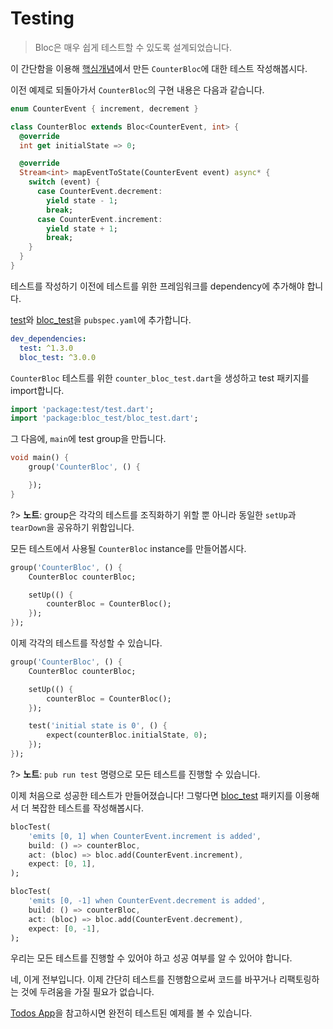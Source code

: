 # Testing

> Bloc은 매우 쉽게 테스트할 수 있도록 설계되었습니다.

이 간단함을 이용해 [핵심개념](coreconcepts.md)에서 만든 `CounterBloc`에 대한 테스트 작성해봅시다.

이전 예제로 되돌아가서 `CounterBloc`의 구현 내용은 다음과 같습니다.

```dart
enum CounterEvent { increment, decrement }

class CounterBloc extends Bloc<CounterEvent, int> {
  @override
  int get initialState => 0;

  @override
  Stream<int> mapEventToState(CounterEvent event) async* {
    switch (event) {
      case CounterEvent.decrement:
        yield state - 1;
        break;
      case CounterEvent.increment:
        yield state + 1;
        break;
    }
  }
}
```

테스트를 작성하기 이전에 테스트를 위한 프레임워크를 dependency에 추가해야 합니다.

[test](https://pub.dev/packages/test)와 [bloc_test](https://pub.dev/packages/bloc_test)을 `pubspec.yaml`에 추가합니다.

```yaml
dev_dependencies:
  test: ^1.3.0
  bloc_test: ^3.0.0
```

`CounterBloc` 테스트를 위한 `counter_bloc_test.dart`을 생성하고 test 패키지를 import합니다.

```dart
import 'package:test/test.dart';
import 'package:bloc_test/bloc_test.dart';
```

그 다음에, `main`에 test group을 만듭니다.

```dart
void main() {
    group('CounterBloc', () {

    });
}
```

?> **노트**: group은 각각의 테스트를 조직화하기 위할 뿐 아니라 동일한 `setUp`과 `tearDown`을 공유하기 위함입니다.

모든 테스트에서 사용될 `CounterBloc` instance를 만들어봅시다.

```dart
group('CounterBloc', () {
    CounterBloc counterBloc;

    setUp(() {
        counterBloc = CounterBloc();
    });
});
```

이제 각각의 테스트를 작성할 수 있습니다.

```dart
group('CounterBloc', () {
    CounterBloc counterBloc;

    setUp(() {
        counterBloc = CounterBloc();
    });

    test('initial state is 0', () {
        expect(counterBloc.initialState, 0);
    });
});
```

?> **노트**: `pub run test` 명령으로 모든 테스트를 진행할 수 있습니다.

이제 처음으로 성공한 테스트가 만들어졌습니다! 그렇다면 [bloc_test](https://pub.dev/packages/bloc_test) 패키지를 이용해서 더 복잡한 테스트를 작성해봅시다.

```dart
blocTest(
    'emits [0, 1] when CounterEvent.increment is added',
    build: () => counterBloc,
    act: (bloc) => bloc.add(CounterEvent.increment),
    expect: [0, 1],
);

blocTest(
    'emits [0, -1] when CounterEvent.decrement is added',
    build: () => counterBloc,
    act: (bloc) => bloc.add(CounterEvent.decrement),
    expect: [0, -1],
);
```

우리는 모든 테스트를 진행할 수 있어야 하고 성공 여부를 알 수 있어야 합니다.

네, 이게 전부입니다. 이제 간단히 테스트를 진행함으로써 코드를 바꾸거나 리팩토링하는 것에 두려움을 가질 필요가 없습니다.

[Todos App](https://github.com/brianegan/flutter_architecture_samples/tree/master/bloc_library)을 참고하시면 완전히 테스트된 예제를 볼 수 있습니다.

